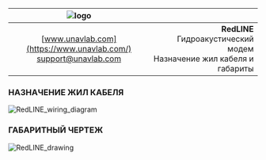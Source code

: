 | ![logo](https://ucnl.github.io/documentation/sm_logo.png) |  |
| :---: | ---: |
| [www.unavlab.com](https://www.unavlab.com/) <br/> [support@unavlab.com](mailto:support@unavlab.com) | **RedLINE** Гидроакустический модем <br/> Назначение жил кабеля и габариты |

### НАЗНАЧЕНИЕ ЖИЛ КАБЕЛЯ
![RedLINE_wiring_diagram](https://ucnl.github.io/documentation/RedLINE_wiring_diagram_ru.png)
<div style="page-break-after: always;"></div>

### ГАБАРИТНЫЙ ЧЕРТЕЖ
![RedLINE_drawing](https://ucnl.github.io/documentation/RedLINE_drawings.png)


